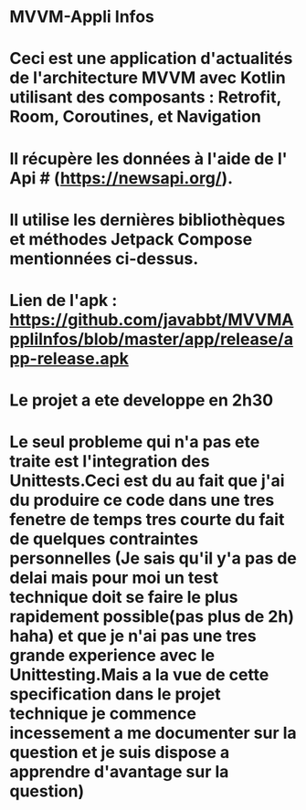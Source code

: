 # MVVM-Appli Infos

# Ceci est une application d'actualités de l'architecture MVVM avec Kotlin utilisant des composants : Retrofit, Room, Coroutines, et Navigation

# Il récupère les données à l'aide  de l' Api # (https://newsapi.org/).

# Il utilise les dernières bibliothèques et méthodes Jetpack Compose mentionnées ci-dessus.

# Lien de l'apk : https://github.com/javabbt/MVVMAppliInfos/blob/master/app/release/app-release.apk

# Le projet a ete developpe en 2h30

# Le seul probleme qui n'a pas ete traite est l'integration des Unittests.Ceci est du au fait que j'ai du produire ce code dans une tres fenetre de temps tres courte du fait de quelques contraintes personnelles (Je sais qu'il y'a pas de delai mais pour moi un test technique doit se faire le plus rapidement possible(pas plus de 2h) haha) et que je n'ai pas une tres grande experience avec le Unittesting.Mais a la vue de cette specification dans le projet technique je commence incessement a me documenter sur la question et je suis dispose a apprendre d'avantage sur la question)




